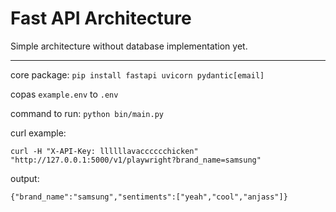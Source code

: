 # Fast API Architecture

Simple architecture without database implementation yet.

---

core package:
`pip install fastapi uvicorn pydantic[email]`

copas `example.env` to `.env`

command to run:
`python bin/main.py`

curl example:
```
curl -H "X-API-Key: llllllavacccccchicken" "http://127.0.0.1:5000/v1/playwright?brand_name=samsung"
```
output:
```
{"brand_name":"samsung","sentiments":["yeah","cool","anjass"]}
```
